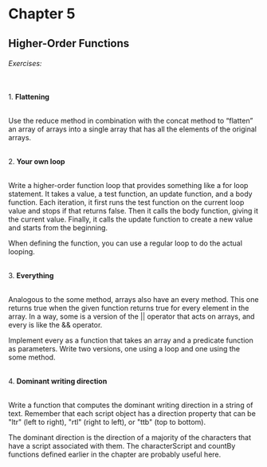 # Chapter 5
## Higher-Order Functions

###### Exercises:
<br>
1. <b>Flattening</b>

<br>Use the reduce method in combination with the concat method to “flatten” an array of arrays into a single array that has all the elements of the original arrays.

<br>
2. <b>Your own loop</b>

<br>Write a higher-order function loop that provides something like a for loop statement. It takes a value, a test function, an update function, and a body function. Each iteration, it first runs the test function on the current loop value and stops if that returns false. Then it calls the body function, giving it the current value. Finally, it calls the update function to create a new value and starts from the beginning.

When defining the function, you can use a regular loop to do the actual looping.

<br>
3. <b>Everything</b>

<br>Analogous to the some method, arrays also have an every method. This one returns true when the given function returns true for every element in the array. In a way, some is a version of the || operator that acts on arrays, and every is like the && operator.

Implement every as a function that takes an array and a predicate function as parameters. Write two versions, one using a loop and one using the some method.

<br>
4. <b>Dominant writing direction</b>

<br>Write a function that computes the dominant writing direction in a string of text. Remember that each script object has a direction property that can be "ltr" (left to right), "rtl" (right to left), or "ttb" (top to bottom).

The dominant direction is the direction of a majority of the characters that have a script associated with them. The characterScript and countBy functions defined earlier in the chapter are probably useful here.

<br>